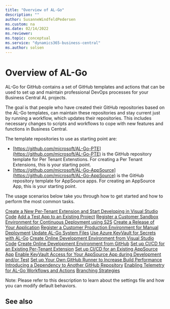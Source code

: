 ```yaml
---
title: "Overview of AL-Go"
description: ""
author: SusanneWindfeldPedersen
ms.custom: na
ms.date: 02/14/2022
ms.reviewer: 
ms.topic: conceptual
ms.service: "dynamics365-business-central"
ms.author: solsen
---
```


# Overview of AL-Go

AL-Go for GitHub contains a set of GitHub templates and actions that can be used to set up and maintain professional DevOps processes for your Business Central AL projects.

The goal is that people who have created their GitHub repositories based on the AL-Go templates, can maintain these repositories and stay current just by running a workflow, which updates their repositories. This includes necessary changes to scripts and workflows to cope with new features and functions in Business Central.

The template repositories to use as starting point are:

- [https://github.com/microsoft/AL-Go-PTE](https://github.com/microsoft/AL-Go-PTE) is the GitHub repository template for Per Tenant Extenstions. For creating a Per Tenant Extensions, this is your starting point.
- [https://github.com/microsoft/AL-Go-AppSource](https://github.com/microsoft/AL-Go-AppSource) is the GitHub repository template for AppSource apps. For creating an AppSource App, this is your starting point.


The usage scenarios below take you through how to get started and how to perform the most common tasks.

[Create a New Per-Tenant Extension and Start Developing in Visual Studio Code](get-started.md)
[Add a Test App to an Existing Project](algo-add-test-app.md)
[Register a Customer Sandbox Environment for Continuous Deployment using S2S](algo-register-sandbox-env-md)
[Create a Release of Your Application](algo-create-release-app.md)
[Register a Customer Production Environment for Manual Deployment](algo-register-cust-prod-env.md)
[Update AL-Go System Files](algo-update-system-files.md)
[Use Azure KeyVault for Secrets with AL-Go](algo-enable-keyvault-app-development.md)
[Create Online Development Environment from Visual Studio Code](algo-create-online-dev-env-vscode.md)
[Create Online Development Environment from GitHub](algo-create-online-dev-env-github.md)
[Set up CI/CD for an Existing Per-Tenant Extension](algo-setup-cicd-existing-pte.md)
[Set up CI/CD for an Existing AppSource App](algo-setup-cicd-existing-app.md)
[Enable KeyVault Access for Your AppSource App during Development and/or Test](algo-enable-keyvault-app-development.md)
[Set up Your Own GitHub Runner to Increase Build Performance](algo-setup-github-runner-performance.md)
[Introducing a Dependency to Another GitHub Repository](algo-dependency-app-github.md)
[Enabling Telemetry for AL-Go Workflows and Actions](algo-enabling-telemetry.md)
[Branching Strategies](algo-branching-strategy.md)

Note: Please refer to this description to learn about the settings file and how you can modify default behaviors.


## See also